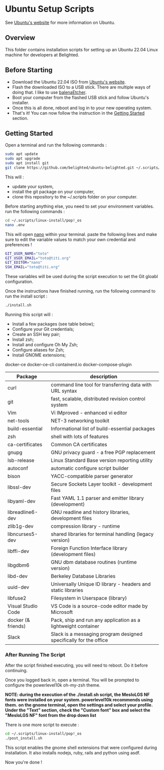 # Ubuntu Setup Scripts

See [Ubuntu's website](https://ubuntu.com/) for more information on Ubuntu.

## Overview

This folder contains installation scripts for setting up an Ubuntu 22.04 Linux machine for developers at Belighted.

## Before Starting

* Download the Ubuntu 22.04 ISO from [Ubuntu's website](https://ubuntu.com/download/desktop/thank-you?version=22.04.1&architecture=amd64).
* Flash the downloaded ISO to a USB stick. There are multiple ways of doing that. I like to use [balenaEtcher](https://www.balena.io/etcher/).
* Boot your computer from the flashed USB stick and follow Ubuntu's installer.
* Once this is all done, reboot and log in to your new operating system.
* That's it! You can now follow the instruction in the [Getting Started](#Getting-Started) section.

## Getting Started

Open a terminal and run the following commands :

```bash
sudo apt update
sudo apt upgrade
sudo apt install git
git clone https://github.com/belighted/ubuntu-belighted.git ~/.scripts/ubuntu-belighted
```

This will :
* update your system,
* install the git package on your computer,
* clone this repository to the ~/.scripts folder on your computer.

Before starting anything else, you need to set your environment variables. run the following commands :

```bash
cd ~/.scripts/linux-install/pop!_os
nano .env
```

This will open [nano](https://www.nano-editor.org/) within your terminal. paste the following lines and make sure to edit the variable values to match your own credential and preferences !

```bash
GIT_USER_NAME="toto"
GIT_USER_EMAIL="toto@titi.org"
GIT_EDITOR="nano"
SSH_EMAIL="toto@titi.org"
```

These variables will be used during the script execution to set the Git gloabl configuration.

Once the instructions have finished running, run the following command to run the install script :

```bash
./install.sh
```

Running this script will :

* Install a few packages (see table below);
* Configure your Git credentials;
* Create an SSH key pair;
* Install zsh;
* Install and configure Oh My Zsh;
* Configure aliases for Zsh;
* Install GNOME extensions;

docker-ce docker-ce-cli containerd.io docker-compose-plugin

|   Package     |   description     |
|   -------     |   -----------     |
|   curl        |   command line tool for transferring data with URL syntax      |
|   git         |   fast, scalable, distributed revision control system      |
|   Vim         |   Vi IMproved - enhanced vi editor     |
|   net-tools   |   NET-3 networking toolkit     |
|   build-essential |   Informational list of build-essential packages  |
|   zsh         |   shell with lots of features |
|   ca-certificates |   	Common CA certificates  |
|   gnupg       |   GNU privacy guard - a free PGP replacement      |
|   lsb-release |   Linux Standard Base version reporting utility      |
|   autoconf    |   automatic configure script builder      |
|   bison       |   YACC-compatible parser generator      |
|   libssl-dev  |   Secure Sockets Layer toolkit - development files     |
|   libyaml-dev |   Fast YAML 1.1 parser and emitter library (development)       |
|   libreadline6-dev    |    GNU readline and history libraries, development files    |
|   zlib1g-dev  |	compression library - runtime     |
|   libncurses5-dev |    shared libraries for terminal handling (legacy version)    |
|   libffi-dev  |   Foreign Function Interface library (development files)     |
|   libgdbm6    |   GNU dbm database routines (runtime version)      |
|   libd-dev    |   Berkeley Database Libraries     |
|   uuid-dev    |   Universally Unique ID library - headers and static libraries      |
|   libfuse2    |   Filesystem in Userspace (library)     |
|   Visual Studio Code  |   VS Code is a source-code editor made by Microsoft   |
|   docker (& friends)  |   Pack, ship and run any application as a lightweight container   |
|   Slack       |   Slack is a messaging program designed specifically for the office   |


### After Running The Script

After the script finished executing, you will need to reboot. Do it before continuing.

Once you logged back in, open a terminal. You will be prompted to configure the powerlevel10k oh-my-zsh theme.

**NOTE: during the execution of the ./install.sh script, the MesloLGS NF fonts were installed on your system. powerlevel10k recommends using them.**
**on the gnome terminal, open the settings and select your profile. Under the "Text" section, check the "Custom font" box and select the "MesloLGS NF" font from the drop down list**

There is one more script to execute :

```bash
cd ~/.scripts/linux-install/pop!_os
./post_install.sh
```

This script enables the gnome shell extensions that were configured during installation. It also installs nodejs, ruby, rails and python using asdf.

Now you're done !
